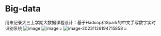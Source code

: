 # Big-data
用来记录大三上学期大数据课程设计：基于Hadoop和Spark的中文手写数字实时识别系统
![image](https://github.com/Li-Jihong/big-data/assets/92769434/cac73441-b35c-4b32-8216-df6d9c6b8cbf)
![image](https://github.com/Li-Jihong/big-data/assets/92769434/88bd0a47-3b9b-438b-9e3f-010f3ab935ce)
<img src="https://github.com/Li-Jihong/big-data/assets/92769434/88bd0a47-3b9b-438b-9e3f-010f3ab935ce" style="zoom:50%" />
![image-20231126194715858](https://ljh-tuchuang-1311681554.cos.ap-nanjing.myqcloud.com/img/image-20231126194715858.png)
<img src="https://github.com/Li-Jihong/big-data/assets/92769434/88bd0a47-3b9b-438b-9e3f-010f3ab935ce" style="zoom:50%" />
